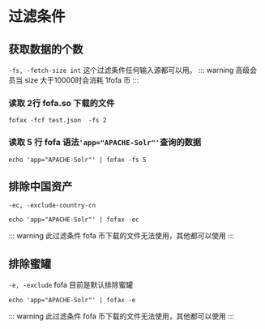 # 过滤条件

## 获取数据的个数
`-fs, -fetch-size int`
这个过滤条件任何输入源都可以用。
::: warning
高级会员当 size 大于10000时会消耗 1fofa 币
:::

### 读取 2行 fofa.so 下载的文件
```shell
fofax -fcf test.json  -fs 2 
```
### 读取 5 行 fofa 语法`'app="APACHE-Solr"'`查询的数据

```shell
echo 'app="APACHE-Solr"' | fofax -fs 5
```
## 排除中国资产
`-ec, -exclude-country-cn`
```shell
echo 'app="APACHE-Solr"' | fofax -ec
```
::: warning
此过滤条件 fofa 币下载的文件无法使用，其他都可以使用
:::

## 排除蜜罐
`-e, -exclude`
fofa 目前是默认排除蜜罐
```shell
echo 'app="APACHE-Solr"' | fofax -e
```
::: warning
此过滤条件 fofa 币下载的文件无法使用，其他都可以使用
:::